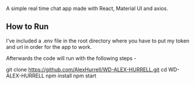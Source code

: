 A simple real time chat app made with React, Material UI and axios.

## How to Run

I've included a .env file in the root directory where you have to put my token and url in order for the app to work. 

Afterwards the code will run with the following steps -

git clone https://github.com/AlexHurrell/WD-ALEX-HURRELL.git
cd WD-ALEX-HURRELL
npm install
npm start
